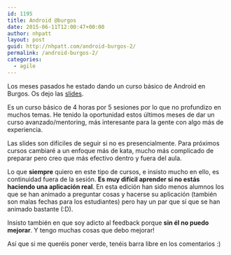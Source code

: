 ```yaml
---
id: 1195
title: Android @burgos
date: 2015-06-11T12:00:47+00:00
author: nhpatt
layout: post
guid: http://nhpatt.com/android-burgos-2/
permalink: /android-burgos-2/
categories:
  - agile
---
```

Los meses pasados he estado dando un curso básico de Android en Burgos. Os dejo las [slides](http://kcy.me/23e0b).

Es un curso básico de 4 horas por 5 sesiones por lo que no profundizo en muchos temas. He tenido la oportunidad estos últimos meses de dar un curso avanzado/mentoring, más interesante para la gente con algo más de experiencia.

Las slides son difíciles de seguir si no es presencialmente. Para próximos cursos cambiaré a un enfoque más de kata, mucho más complicado de preparar pero creo que más efectivo dentro y fuera del aula.

Lo que **siempre** quiero en este tipo de cursos, e insisto mucho en ello, es continuidad fuera de la sesión. **Es muy difícil aprender si no estás haciendo una aplicación real**. En esta edición han sido menos alumnos los que se han animado a preguntar cosas y hacerse su aplicación (también son malas fechas para los estudiantes) pero hay un par que sí que se han animado bastante (:D).

Insisto también en que soy adicto al feedback porque **sin él no puedo mejorar**. Y tengo muchas cosas que debo mejorar!

Así que si me queréis poner verde, tenéis barra libre en los comentarios :)

